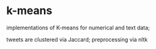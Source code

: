 # k-means
implementations of K-means for numerical and text data;

tweets are clustered via Jaccard; preprocessing via nltk
